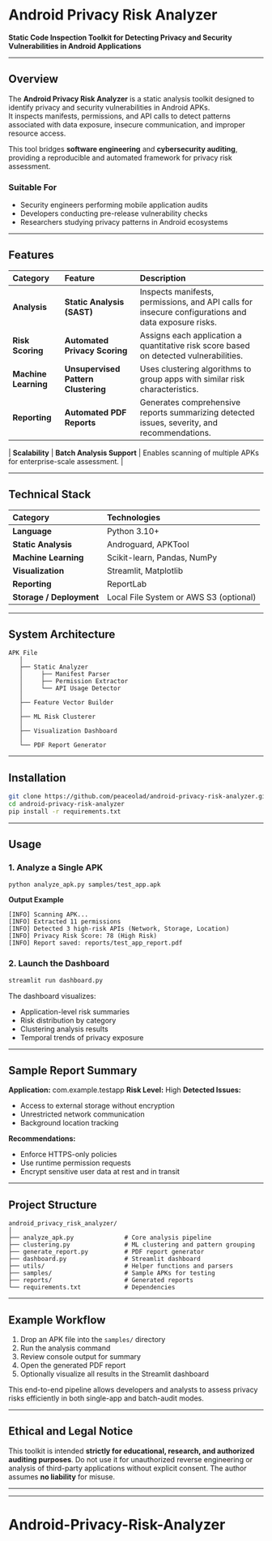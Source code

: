 
# Android Privacy Risk Analyzer

**Static Code Inspection Toolkit for Detecting Privacy and Security Vulnerabilities in Android Applications**

---

## Overview

The **Android Privacy Risk Analyzer** is a static analysis toolkit designed to identify privacy and security vulnerabilities in Android APKs.  
It inspects manifests, permissions, and API calls to detect patterns associated with data exposure, insecure communication, and improper resource access.

This tool bridges **software engineering** and **cybersecurity auditing**, providing a reproducible and automated framework for privacy risk assessment.

### Suitable For
- Security engineers performing mobile application audits  
- Developers conducting pre-release vulnerability checks  
- Researchers studying privacy patterns in Android ecosystems

---

## Features

| Category | Feature | Description |
| :--- | :--- | :--- |
| **Analysis** | **Static Analysis (SAST)** | Inspects manifests, permissions, and API calls for insecure configurations and data exposure risks. |
| **Risk Scoring** | **Automated Privacy Scoring** | Assigns each application a quantitative risk score based on detected vulnerabilities. |
| **Machine Learning** | **Unsupervised Pattern Clustering** | Uses clustering algorithms to group apps with similar risk characteristics. |
| **Reporting** | **Automated PDF Reports** | Generates comprehensive reports summarizing detected issues, severity, and recommendations. |

| **Scalability** | **Batch Analysis Support** | Enables scanning of multiple APKs for enterprise-scale assessment. |

---

## Technical Stack

| Category | Technologies |
| :--- | :--- |
| **Language** | Python 3.10+ |
| **Static Analysis** | Androguard, APKTool |
| **Machine Learning** | Scikit-learn, Pandas, NumPy |
| **Visualization** | Streamlit, Matplotlib |
| **Reporting** | ReportLab |
| **Storage / Deployment** | Local File System or AWS S3 (optional) |

---

## System Architecture

```text
APK File
   │
   ├── Static Analyzer
   │     ├── Manifest Parser
   │     ├── Permission Extractor
   │     └── API Usage Detector
   │
   ├── Feature Vector Builder
   │
   ├── ML Risk Clusterer
   │
   ├── Visualization Dashboard
   │
   └── PDF Report Generator
````

---

## Installation

```bash
git clone https://github.com/peaceolad/android-privacy-risk-analyzer.git
cd android-privacy-risk-analyzer
pip install -r requirements.txt
```

---

## Usage

### 1. Analyze a Single APK

```bash
python analyze_apk.py samples/test_app.apk
```

**Output Example**

```
[INFO] Scanning APK...
[INFO] Extracted 11 permissions
[INFO] Detected 3 high-risk APIs (Network, Storage, Location)
[INFO] Privacy Risk Score: 78 (High Risk)
[INFO] Report saved: reports/test_app_report.pdf
```

### 2. Launch the Dashboard

```bash
streamlit run dashboard.py
```

The dashboard visualizes:

* Application-level risk summaries
* Risk distribution by category
* Clustering analysis results
* Temporal trends of privacy exposure

---

## Sample Report Summary

**Application:** com.example.testapp
**Risk Level:** High
**Detected Issues:**

* Access to external storage without encryption
* Unrestricted network communication
* Background location tracking

**Recommendations:**

* Enforce HTTPS-only policies
* Use runtime permission requests
* Encrypt sensitive user data at rest and in transit

---

## Project Structure

```text
android_privacy_risk_analyzer/
│
├── analyze_apk.py              # Core analysis pipeline
├── clustering.py               # ML clustering and pattern grouping
├── generate_report.py          # PDF report generator
├── dashboard.py                # Streamlit dashboard
├── utils/                      # Helper functions and parsers
├── samples/                    # Sample APKs for testing
├── reports/                    # Generated reports
└── requirements.txt            # Dependencies
```

---

## Example Workflow

1. Drop an APK file into the `samples/` directory
2. Run the analysis command
3. Review console output for summary
4. Open the generated PDF report
5. Optionally visualize all results in the Streamlit dashboard

This end-to-end pipeline allows developers and analysts to assess privacy risks efficiently in both single-app and batch-audit modes.

---

## Ethical and Legal Notice

This toolkit is intended **strictly for educational, research, and authorized auditing purposes**.
Do not use it for unauthorized reverse engineering or analysis of third-party applications without explicit consent.
The author assumes **no liability** for misuse.

---


---

# Android-Privacy-Risk-Analyzer
